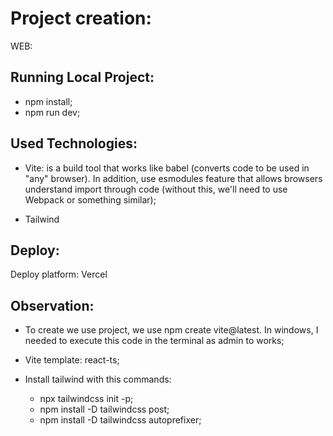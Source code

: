 # Project creation:

WEB:

## Running Local Project:

- npm install;
- npm run dev;

## Used Technologies:

- Vite: is a build tool that works like babel (converts code to be used in "any" browser). In addition, use esmodules feature that allows browsers understand import through code (without this, we'll need to use Webpack or something similar);

- Tailwind

## Deploy:

Deploy platform: Vercel

## Observation:

- To create we use project, we use npm create vite@latest. In windows, I needed to execute this code in the terminal as admin to works;

- Vite template: react-ts;

- Install tailwind with this commands:
  - npx tailwindcss init -p;
  - npm install -D tailwindcss post;
  - npm install -D tailwindcss autoprefixer;
